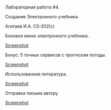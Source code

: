Лабораторная работа #4. 

Создание Электронного учебника

Агитаев И.А. CS-202(с)

Боковое меню электронного учебника.


[Screenshot](screenshot1.png)


Бонус: 5 точных сервисов с прогнозом погоды.


[Screenshot](screenshot2.png)


Использованная литература.


[Screenshot](screenshot3.png)


Отправка письма автору


[Screenshot](screenshot4.png)
